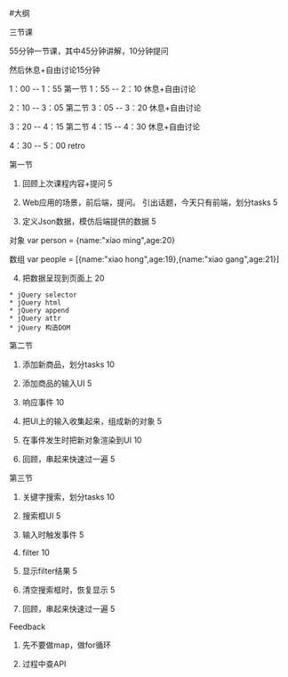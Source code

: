 #大纲

三节课

55分钟一节课，其中45分钟讲解，10分钟提问

然后休息+自由讨论15分钟

1：00 -- 1：55 第一节
1：55 -- 2：10 休息+自由讨论

2：10 -- 3：05 第二节
3：05 -- 3：20 休息+自由讨论

3：20 -- 4：15 第二节
4：15 -- 4：30 休息+自由讨论

4：30 -- 5：00 retro


第一节

  1. 回顾上次课程内容+提问 5

  2. Web应用的场景，前后端，提问。
  引出话题，今天只有前端，划分tasks 5

  3. 定义Json数据，模仿后端提供的数据 5

  对象
  var person = {name:"xiao ming",age:20}

  数组
  var people = [{name:"xiao         hong",age:19},{name:"xiao gang",age:21}]

  4. 把数据呈现到页面上 20

    * jQuery selector
    * jQuery html
    * jQuery append
    * jQuery attr
    * jQuery 构造DOM

第二节

  1. 添加新商品，划分tasks 10

  2. 添加商品的输入UI 5

  3. 响应事件 10

  4. 把UI上的输入收集起来，组成新的对象 5

  5. 在事件发生时把新对象渲染到UI 10

  6. 回顾，串起来快速过一遍 5

第三节

  1. 关键字搜索，划分tasks 10

  2. 搜索框UI 5

  3. 输入时触发事件 5

  4. filter 10

  5. 显示filter结果 5

  6. 清空搜索框时，恢复显示 5

  7. 回顾，串起来快速过一遍 5

Feedback

  1. 先不要做map，做for循环

  2. 过程中查API
